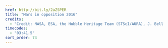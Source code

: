 ```yaml
---
href: http://bit.ly/2aZSPER
title: "Mars in opposition 2016"
credits:
  - "Credit: NASA, ESA, the Hubble Heritage Team (STScI/AURA), J. Bell (ASU), and M. Wolff (Space Science Institute)"
timecodes:
  - "03:41.5"
sort_order: 74
---
```

